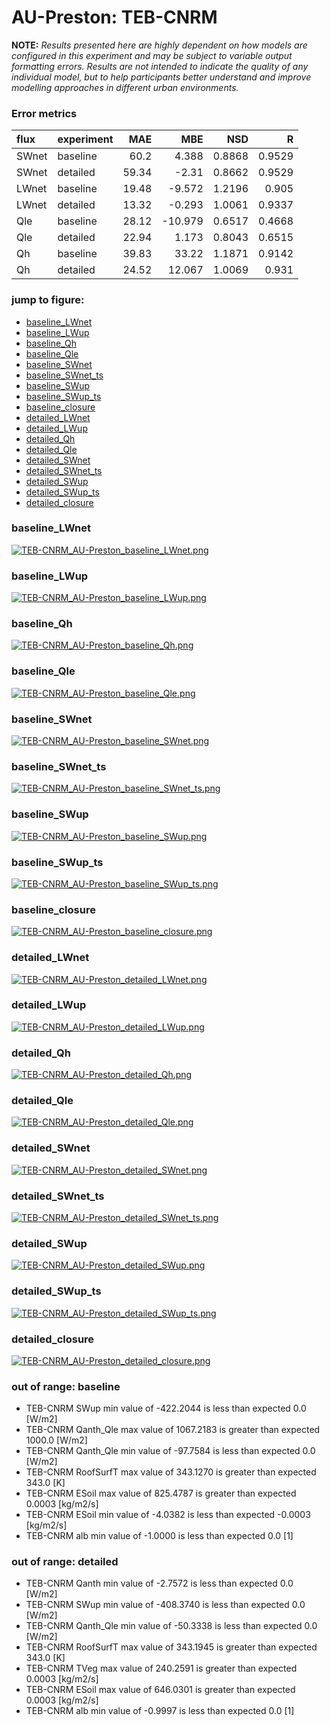 # AU-Preston: TEB-CNRM

**NOTE:** *Results presented here are highly dependent on how models are configured in this experiment and may be subject to variable output formatting errors. Results are not intended to indicate the quality of any individual model, but to help participants better understand and improve modelling approaches in different urban environments.*

### Error metrics

| flux   | experiment   |   MAE |     MBE |    NSD |      R |
|:-------|:-------------|------:|--------:|-------:|-------:|
| SWnet  | baseline     | 60.2  |   4.388 | 0.8868 | 0.9529 |
| SWnet  | detailed     | 59.34 |  -2.31  | 0.8662 | 0.9529 |
| LWnet  | baseline     | 19.48 |  -9.572 | 1.2196 | 0.905  |
| LWnet  | detailed     | 13.32 |  -0.293 | 1.0061 | 0.9337 |
| Qle    | baseline     | 28.12 | -10.979 | 0.6517 | 0.4668 |
| Qle    | detailed     | 22.94 |   1.173 | 0.8043 | 0.6515 |
| Qh     | baseline     | 39.83 |  33.22  | 1.1871 | 0.9142 |
| Qh     | detailed     | 24.52 |  12.067 | 1.0069 | 0.931  |

### jump to figure:
 - [baseline_LWnet](#baseline_lwnet)
 - [baseline_LWup](#baseline_lwup)
 - [baseline_Qh](#baseline_qh)
 - [baseline_Qle](#baseline_qle)
 - [baseline_SWnet](#baseline_swnet)
 - [baseline_SWnet_ts](#baseline_swnet_ts)
 - [baseline_SWup](#baseline_swup)
 - [baseline_SWup_ts](#baseline_swup_ts)
 - [baseline_closure](#baseline_closure)
 - [detailed_LWnet](#detailed_lwnet)
 - [detailed_LWup](#detailed_lwup)
 - [detailed_Qh](#detailed_qh)
 - [detailed_Qle](#detailed_qle)
 - [detailed_SWnet](#detailed_swnet)
 - [detailed_SWnet_ts](#detailed_swnet_ts)
 - [detailed_SWup](#detailed_swup)
 - [detailed_SWup_ts](#detailed_swup_ts)
 - [detailed_closure](#detailed_closure)

### <a name="baseline_lwnet"></a>baseline_LWnet
[![TEB-CNRM_AU-Preston_baseline_LWnet.png](TEB-CNRM_AU-Preston_baseline_LWnet.png)](TEB-CNRM_AU-Preston_baseline_LWnet.png)

### <a name="baseline_lwup"></a>baseline_LWup
[![TEB-CNRM_AU-Preston_baseline_LWup.png](TEB-CNRM_AU-Preston_baseline_LWup.png)](TEB-CNRM_AU-Preston_baseline_LWup.png)

### <a name="baseline_qh"></a>baseline_Qh
[![TEB-CNRM_AU-Preston_baseline_Qh.png](TEB-CNRM_AU-Preston_baseline_Qh.png)](TEB-CNRM_AU-Preston_baseline_Qh.png)

### <a name="baseline_qle"></a>baseline_Qle
[![TEB-CNRM_AU-Preston_baseline_Qle.png](TEB-CNRM_AU-Preston_baseline_Qle.png)](TEB-CNRM_AU-Preston_baseline_Qle.png)

### <a name="baseline_swnet"></a>baseline_SWnet
[![TEB-CNRM_AU-Preston_baseline_SWnet.png](TEB-CNRM_AU-Preston_baseline_SWnet.png)](TEB-CNRM_AU-Preston_baseline_SWnet.png)

### <a name="baseline_swnet_ts"></a>baseline_SWnet_ts
[![TEB-CNRM_AU-Preston_baseline_SWnet_ts.png](TEB-CNRM_AU-Preston_baseline_SWnet_ts.png)](TEB-CNRM_AU-Preston_baseline_SWnet_ts.png)

### <a name="baseline_swup"></a>baseline_SWup
[![TEB-CNRM_AU-Preston_baseline_SWup.png](TEB-CNRM_AU-Preston_baseline_SWup.png)](TEB-CNRM_AU-Preston_baseline_SWup.png)

### <a name="baseline_swup_ts"></a>baseline_SWup_ts
[![TEB-CNRM_AU-Preston_baseline_SWup_ts.png](TEB-CNRM_AU-Preston_baseline_SWup_ts.png)](TEB-CNRM_AU-Preston_baseline_SWup_ts.png)

### <a name="baseline_closure"></a>baseline_closure
[![TEB-CNRM_AU-Preston_baseline_closure.png](TEB-CNRM_AU-Preston_baseline_closure.png)](TEB-CNRM_AU-Preston_baseline_closure.png)

### <a name="detailed_lwnet"></a>detailed_LWnet
[![TEB-CNRM_AU-Preston_detailed_LWnet.png](TEB-CNRM_AU-Preston_detailed_LWnet.png)](TEB-CNRM_AU-Preston_detailed_LWnet.png)

### <a name="detailed_lwup"></a>detailed_LWup
[![TEB-CNRM_AU-Preston_detailed_LWup.png](TEB-CNRM_AU-Preston_detailed_LWup.png)](TEB-CNRM_AU-Preston_detailed_LWup.png)

### <a name="detailed_qh"></a>detailed_Qh
[![TEB-CNRM_AU-Preston_detailed_Qh.png](TEB-CNRM_AU-Preston_detailed_Qh.png)](TEB-CNRM_AU-Preston_detailed_Qh.png)

### <a name="detailed_qle"></a>detailed_Qle
[![TEB-CNRM_AU-Preston_detailed_Qle.png](TEB-CNRM_AU-Preston_detailed_Qle.png)](TEB-CNRM_AU-Preston_detailed_Qle.png)

### <a name="detailed_swnet"></a>detailed_SWnet
[![TEB-CNRM_AU-Preston_detailed_SWnet.png](TEB-CNRM_AU-Preston_detailed_SWnet.png)](TEB-CNRM_AU-Preston_detailed_SWnet.png)

### <a name="detailed_swnet_ts"></a>detailed_SWnet_ts
[![TEB-CNRM_AU-Preston_detailed_SWnet_ts.png](TEB-CNRM_AU-Preston_detailed_SWnet_ts.png)](TEB-CNRM_AU-Preston_detailed_SWnet_ts.png)

### <a name="detailed_swup"></a>detailed_SWup
[![TEB-CNRM_AU-Preston_detailed_SWup.png](TEB-CNRM_AU-Preston_detailed_SWup.png)](TEB-CNRM_AU-Preston_detailed_SWup.png)

### <a name="detailed_swup_ts"></a>detailed_SWup_ts
[![TEB-CNRM_AU-Preston_detailed_SWup_ts.png](TEB-CNRM_AU-Preston_detailed_SWup_ts.png)](TEB-CNRM_AU-Preston_detailed_SWup_ts.png)

### <a name="detailed_closure"></a>detailed_closure
[![TEB-CNRM_AU-Preston_detailed_closure.png](TEB-CNRM_AU-Preston_detailed_closure.png)](TEB-CNRM_AU-Preston_detailed_closure.png)

### out of range: baseline

 - TEB-CNRM SWup min value of -422.2044 is less than expected 0.0 [W/m2]
 - TEB-CNRM Qanth_Qle max value of 1067.2183 is greater than expected 1000.0 [W/m2]
 - TEB-CNRM Qanth_Qle min value of -97.7584 is less than expected 0.0 [W/m2]
 - TEB-CNRM RoofSurfT max value of 343.1270 is greater than expected 343.0 [K]
 - TEB-CNRM ESoil max value of 825.4787 is greater than expected 0.0003 [kg/m2/s]
 - TEB-CNRM ESoil min value of -4.0382 is less than expected -0.0003 [kg/m2/s]
 - TEB-CNRM alb min value of -1.0000 is less than expected 0.0 [1]

### out of range: detailed

 - TEB-CNRM Qanth min value of -2.7572 is less than expected 0.0 [W/m2]
 - TEB-CNRM SWup min value of -408.3740 is less than expected 0.0 [W/m2]
 - TEB-CNRM Qanth_Qle min value of -50.3338 is less than expected 0.0 [W/m2]
 - TEB-CNRM RoofSurfT max value of 343.1945 is greater than expected 343.0 [K]
 - TEB-CNRM TVeg max value of 240.2591 is greater than expected 0.0003 [kg/m2/s]
 - TEB-CNRM ESoil max value of 646.0301 is greater than expected 0.0003 [kg/m2/s]
 - TEB-CNRM alb min value of -0.9997 is less than expected 0.0 [1]

